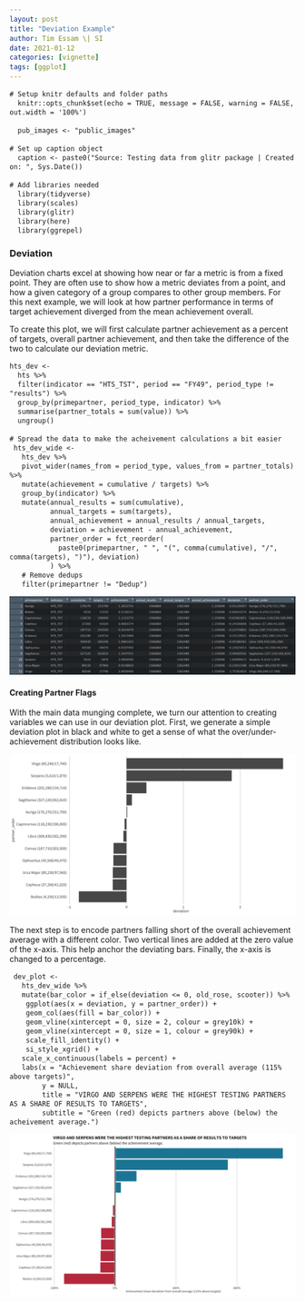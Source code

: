 ```yaml
---
layout: post
title: "Deviation Example"
author: Tim Essam \| SI
date: 2021-01-12
categories: [vignette]
tags: [ggplot]
---
```


```{r}
# Setup knitr defaults and folder paths
  knitr::opts_chunk$set(echo = TRUE, message = FALSE, warning = FALSE, out.width = '100%')
  
  pub_images <- "public_images"

# Set up caption object
  caption <- paste0("Source: Testing data from glitr package | Created on: ", Sys.Date())
  
# Add libraries needed
  library(tidyverse)
  library(scales)
  library(glitr)
  library(here)
  library(ggrepel)
```

### Deviation

Deviation charts excel at showing how near or far a metric is from a fixed point. They are often use to show how a metric deviates from a point, and how a given category of a group compares to other group members. For this next example, we will look at how partner performance in terms of target achievement diverged from the mean achievement overall.

To create this plot, we will first calculate partner achievement as a percent of targets, overall partner achievement, and then take the difference of the two to calculate our deviation metric.

```{r}
hts_dev <- 
  hts %>% 
  filter(indicator == "HTS_TST", period == "FY49", period_type != "results") %>% 
  group_by(primepartner, period_type, indicator) %>% 
  summarise(partner_totals = sum(value)) %>% 
  ungroup()  

# Spread the data to make the acheivement calculations a bit easier
 hts_dev_wide <- 
   hts_dev %>% 
   pivot_wider(names_from = period_type, values_from = partner_totals) %>% 
   mutate(achievement = cumulative / targets) %>% 
   group_by(indicator) %>% 
   mutate(annual_results = sum(cumulative), 
          annual_targets = sum(targets), 
          annual_achievement = annual_results / annual_targets, 
          deviation = achievement - annual_achievement,
          partner_order = fct_reorder(
            paste0(primepartner, " ", "(", comma(cumulative), "/", comma(targets), ")"), deviation)
          ) %>% 
   # Remove dedups
   filter(primepartner != "Dedup")
```

![working data frame after pivot_wider operation](images/hts_dev_wide.png "working data frame after pivot_wider operation")

#### Creating Partner Flags

With the main data munging complete, we turn our attention to creating variables we can use in our deviation plot. First, we generate a simple deviation plot in black and white to get a sense of what the over/under-achievement distribution looks like.

![deviation plot first iteration](images/deviation_plot_1.png "deviation plot first iteration")

The next step is to encode partners falling short of the overall achievement average with a different color. Two vertical lines are added at the zero value of the x-axis. This help anchor the deviating bars. Finally, the x-axis is changed to a percentage.

```{r}
 dev_plot <- 
   hts_dev_wide %>% 
   mutate(bar_color = if_else(deviation <= 0, old_rose, scooter)) %>% 
    ggplot(aes(x = deviation, y = partner_order)) +
    geom_col(aes(fill = bar_color)) +
    geom_vline(xintercept = 0, size = 2, colour = grey10k) +
    geom_vline(xintercept = 0, size = 1, colour = grey90k) +
    scale_fill_identity() +
    si_style_xgrid() +
   scale_x_continuous(labels = percent) +
   labs(x = "Achievement share deviation from overall average (115% above targets)", 
        y = NULL, 
        title = "VIRGO AND SERPENS WERE THE HIGHEST TESTING PARTNERS AS A SHARE OF RESULTS TO TARGETS",
        subtitle = "Green (red) depicts partners above (below) the acheivement average.")
```

![](images/deviation_plot_2.png "deviation plot second iteration with colors added")
